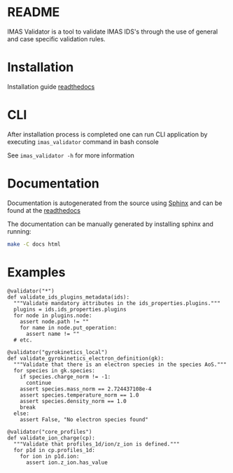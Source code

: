 # README
IMAS Validator is a tool to validate IMAS IDS's through the use of general
and case specific validation rules.

# Installation
Installation guide [readthedocs](https://imas-validator.readthedocs.io/en/stable/installing.html)

# CLI
After installation process is completed one can run CLI application by executing `imas_validator` command in bash console

See `imas_validator -h` for more information

# Documentation
Documentation is autogenerated from the source using [Sphinx](http://sphinx-doc.org/)
and can be found at the [readthedocs](https://imas-validator.readthedocs.io/en/stable/)

The documentation can be manually generated by installing sphinx and running:

```bash
make -C docs html
```

# Examples
```
@validator("*")
def validate_ids_plugins_metadata(ids):
  """Validate mandatory attributes in the ids_properties.plugins."""
  plugins = ids.ids_properties.plugins
  for node in plugins.node:
    assert node.path != ""
    for name in node.put_operation:
      assert name != ""
  # etc.

@validator("gyrokinetics_local")
def validate_gyrokinetics_electron_definition(gk):
  """Validate that there is an electron species in the species AoS."""
  for species in gk.species:
    if species.charge_norm != -1:
      continue
    assert species.mass_norm == 2.724437108e-4
    assert species.temperature_norm == 1.0
    assert species.density_norm == 1.0
    break
  else:
    assert False, "No electron species found"

@validator("core_profiles")
def validate_ion_charge(cp):
  """Validate that profiles_1d/ion/z_ion is defined."""
  for p1d in cp.profiles_1d:
    for ion in p1d.ion:
      assert ion.z_ion.has_value
```
